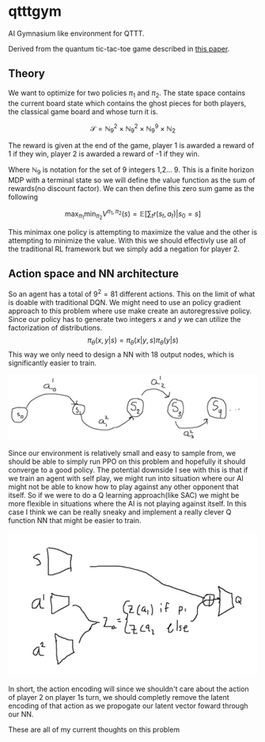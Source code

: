 # qtttgym

AI Gymnasium like environment for QTTT.

Derived from the quantum tic-tac-toe game described in [this paper](http://urn.kb.se/resolve?urn=urn:nbn:se:kth:diva-320190).

## Theory

We want to optimize for two policies $\pi_1$ and $\pi_2$. The state space contains the current board state which contains the ghost pieces for both players, the classical game board and whose turn it is.

$$
\mathcal{S} = \mathbb{N}_9 ^2 \times \mathbb{N}_9 ^2 \times \mathbb{N}_9^9 \times \mathbb{N}_2
$$

The reward is given at the end of the game, player 1 is awarded a reward of 1 if they win, player 2 is awarded a reward of -1 if they win.

Where $\mathbb{N}_9$ is notation for the set of 9 integers 1,2... 9. This is a finite horizon MDP with a terminal state so we will define the value function as the sum of rewards(no discount factor). We can then define this zero sum game as the following

$$
\max_{\pi_1}\min_{\pi_2} V^{\pi_1, \pi_2}(s) = \mathbb{E}\big[\sum_t r(s_t, a_t) \big| s_0 = s\big]
$$

This minimax one policy is attempting to maximize the value and the other is attempting to minimize the value. With this we should effectivly use all of the traditional RL framework but we simply add a negation for player 2.

## Action space and NN architecture

So an agent has a total of $9^2=81$ different actions. This on the limit of what is doable with traditional DQN. We might need to use an policy gradient approach to this problem where use make create an autoregressive policy. Since our policy has to generate two integers $x$ and $y$ we can utilize the factorization of distributions.
$$
\pi_\theta(x,y|s) = \pi_\theta(x|y,s)\pi_\theta(y|s)
$$
This way we only need to design a NN with 18 output nodes, which is significantly easier to train.

![image](mdp1.png)

Since our environment is relatively small and easy to sample from, we should be able to simply run PPO on this problem and hopefully it should converge to a good policy. The potential downside I see with this is that if we train an agent with self play, we might run into situation where our AI might not be able to know how to play against any other opponent that itself. So if we were to do a Q learning approach(like SAC) we might be more flexible in situations where the AI is not playing against itself. In this case I think we can be really sneaky and implement a really clever Q function NN that might be easier to train.

![image](q_nn.png)

In short, the action encoding will since we shouldn't care about the action of player 2 on player 1s turn, we should completly remove the latent encoding of that action as we propogate our latent vector foward through our NN.

These are all of my current thoughts on this problem
